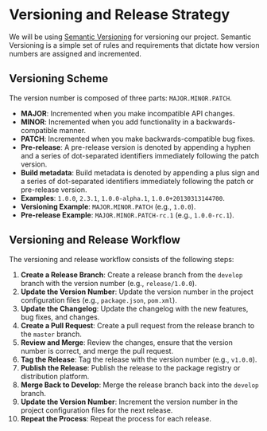 
# Versioning and Release Strategy

We will be using [Semantic Versioning](https://semver.org/) for versioning our project. Semantic Versioning is a simple set of rules and requirements that dictate how version numbers are assigned and incremented.

## Versioning Scheme

The version number is composed of three parts: `MAJOR.MINOR.PATCH`.

- **MAJOR**: Incremented when you make incompatible API changes.
- **MINOR**: Incremented when you add functionality in a backwards-compatible manner.
- **PATCH**: Incremented when you make backwards-compatible bug fixes.
- **Pre-release**: A pre-release version is denoted by appending a hyphen and a series of dot-separated identifiers immediately following the patch version.
- **Build metadata**: Build metadata is denoted by appending a plus sign and a series of dot-separated identifiers immediately following the patch or pre-release version.
- **Examples**: `1.0.0`, `2.3.1`, `1.0.0-alpha.1`, `1.0.0+20130313144700`.
- **Versioning Example**: `MAJOR.MINOR.PATCH` (e.g., `1.0.0`).
- **Pre-release Example**: `MAJOR.MINOR.PATCH-rc.1` (e.g., `1.0.0-rc.1`).

## Versioning and Release Workflow

The versioning and release workflow consists of the following steps:

1. **Create a Release Branch**: Create a release branch from the `develop` branch with the version number (e.g., `release/1.0.0`).
2. **Update the Version Number**: Update the version number in the project configuration files (e.g., `package.json`, `pom.xml`).
3. **Update the Changelog**: Update the changelog with the new features, bug fixes, and changes.
4. **Create a Pull Request**: Create a pull request from the release branch to the `master` branch.
5. **Review and Merge**: Review the changes, ensure that the version number is correct, and merge the pull request.
6. **Tag the Release**: Tag the release with the version number (e.g., `v1.0.0`).
7. **Publish the Release**: Publish the release to the package registry or distribution platform.
8. **Merge Back to Develop**: Merge the release branch back into the `develop` branch.
9. **Update the Version Number**: Increment the version number in the project configuration files for the next release.
10. **Repeat the Process**: Repeat the process for each release.